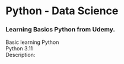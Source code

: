 # Python - Data Science
<h3>Learning Basics Python from Udemy.</h2>
Basic learning Python <br>
Python 3.11 <br>
Description: 
